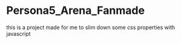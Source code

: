 # Persona5_Arena_Fanmade
 this is a project made for me to slim down some css properties with javascript
